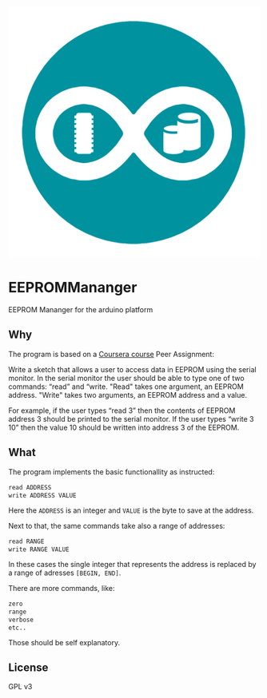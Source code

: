 ![EEPROM Manager](https://raw.githubusercontent.com/ppareit/EEPROMMananger/master/logo.png)
# EEPROMMananger

EEPROM Mananger for the arduino platform

## Why
The program is based on a [Coursera course](https://www.coursera.org/learn/interface-with-arduino/) Peer Assignment:

Write a sketch that allows a user to access data in EEPROM using the serial monitor. In the serial monitor the user should be able to type one of two commands: “read” and “write. "Read" takes one argument, an EEPROM address. "Write" takes two arguments, an EEPROM address and a value.

For example, if the user types “read 3” then the contents of EEPROM address 3 should be printed to the serial monitor. If the user types “write 3 10” then the value 10 should be written into address 3 of the EEPROM.

## What
The program implements the basic functionallity as instructed:

    read ADDRESS
    write ADDRESS VALUE

Here the `ADDRESS` is an integer and `VALUE` is the byte to save at the address.

Next to that, the same commands take also a range of addresses:

	read RANGE
    write RANGE VALUE

In these cases the single integer that represents the address is replaced by a range of adresses `[BEGIN, END]`.

There are more commands, like:

    zero
    range
    verbose
    etc..
 
Those should be self explanatory.

## License
GPL v3

